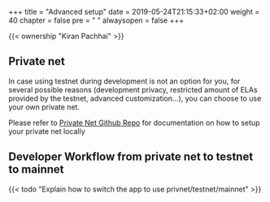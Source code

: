 +++
title = "Advanced setup"
date = 2019-05-24T21:15:33+02:00
weight = 40
chapter = false
pre = "<i class='fa ela-page'></i> "
alwaysopen = false
+++ 

{{< ownership "Kiran Pachhai" >}}

## Private net

In case using testnet during development is not an option for you, for several possible reasons (development privacy, restricted amount of ELAs provided by the testnet, advanced customization...), you can choose to use your own private net.

Please refer to <a href="https://github.com/cyber-republic/elastos-privnet">Private Net Github Repo</a> for documentation on how to setup your private net locally

## Developer Workflow from private net to testnet to mainnet
{{< todo "Explain how to switch the app to use privnet/testnet/mainnet" >}}